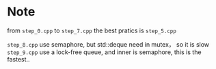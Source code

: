 # Note
from ```step_0.cpp``` to ```step_7.cpp```
the best pratics is  ```step_5.cpp```

```step_8.cpp``` use semaphore, but std::deque need in mutex， so it is slow
```step_9.cpp``` use a lock-free queue, and inner is  semaphore, this is the fastest..
